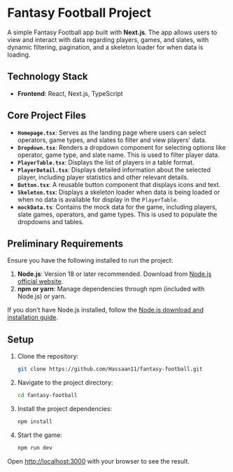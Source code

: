 # **Fantasy Football Project**

A simple Fantasy Football app built with **Next.js**. The app allows users to view and interact with data regarding players, games, and slates, with dynamic filtering, pagination, and a skeleton loader for when data is loading.

## Technology Stack
- **Frontend**: React, Next.js, TypeScript

## **Core Project Files**

- **`Homepage.tsx`**: Serves as the landing page where users can select operators, game types, and slates to filter and view players' data.
- **`Dropdown.tsx`**: Renders a dropdown component for selecting options like operator, game type, and slate name. This is used to filter player data.
- **`PlayerTable.tsx`**: Displays the list of players in a table format.
- **`PlayerDetail.tsx`**: Displays detailed information about the selected player, including player statistics and other relevant details.
- **`Button.tsx`**: A reusable button component that displays icons and text.
- **`Skeleton.tsx`**: Displays a skeleton loader when data is being loaded or when no data is available for display in the `PlayerTable`.
- **`mockData.ts`**: Contains the mock data for the game, including players, slate games, operators, and game types. This is used to populate the dropdowns and tables.

## Preliminary Requirements
Ensure you have the following installed to run the project:
1. **Node.js**: Version 18 or later recommended. Download from [Node.js official website](https://nodejs.org/).
2. **npm or yarn**: Manage dependencies through npm (included with Node.js) or yarn.

If you don't have Node.js installed, follow the [Node.js download and installation guide](https://nodejs.org/).

## Setup
1. Clone the repository:
   ```bash
   git clone https://github.com/Hassaan11/fantasy-football.git
   ```
2. Navigate to the project directory:
   ```bash
   cd fantasy-football
   ```
3. Install the project dependencies:
   ```bash
   npm install
   ```
4. Start the game:
   ```bash
   npm run dev
   ```

Open [http://localhost:3000](http://localhost:3000) with your browser to see the result.